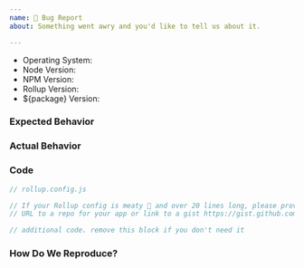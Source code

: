 ```yaml
---
name: 🐞 Bug Report
about: Something went awry and you'd like to tell us about it.

---
```


<!--
  ⚡️ katchow! We 💛 issues.

  Please - do not - remove this template.
  Please - do not - skip or remove parts of this template.
  Or your issue may be closed.

  👉🏽 Need help or tech support? Please don't open an issue!
  Head to https://gitter.im/rollup/rollup or https://stackoverflow.com/questions/tagged/rollupjs

  ❤️ Rollup? Please consider supporting our collective:
  👉 https://opencollective.com/rollup/donate
-->

- Operating System:
- Node Version:
- NPM Version:
- Rollup Version:
- ${package} Version:

### Expected Behavior


### Actual Behavior


### Code

```js
// rollup.config.js

// If your Rollup config is meaty 🍖 and over 20 lines long, please provide a
// URL to a repo for your app or link to a gist https://gist.github.com
```

```js
// additional code. remove this block if you don't need it
```

### How Do We Reproduce?

<!--
  Please read https://git.io/fNzHA on proper repros.
  Issues without reproductions will be closed!
-->
